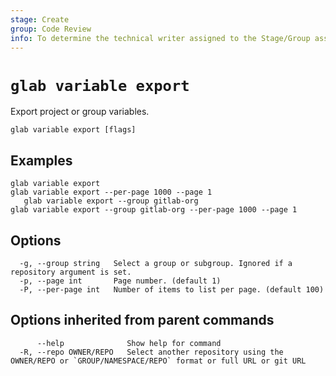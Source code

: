 ```yaml
---
stage: Create
group: Code Review
info: To determine the technical writer assigned to the Stage/Group associated with this page, see https://about.gitlab.com/handbook/product/ux/technical-writing/#assignments
---
```


<!--
This documentation is auto generated by a script.
Please do not edit this file directly. Run `make gen-docs` instead.
-->

# `glab variable export`

Export project or group variables.

```plaintext
glab variable export [flags]
```

## Examples

```plaintext
glab variable export
glab variable export --per-page 1000 --page 1
   glab variable export --group gitlab-org
glab variable export --group gitlab-org --per-page 1000 --page 1

```

## Options

```plaintext
  -g, --group string   Select a group or subgroup. Ignored if a repository argument is set.
  -p, --page int       Page number. (default 1)
  -P, --per-page int   Number of items to list per page. (default 100)
```

## Options inherited from parent commands

```plaintext
      --help              Show help for command
  -R, --repo OWNER/REPO   Select another repository using the OWNER/REPO or `GROUP/NAMESPACE/REPO` format or full URL or git URL
```
